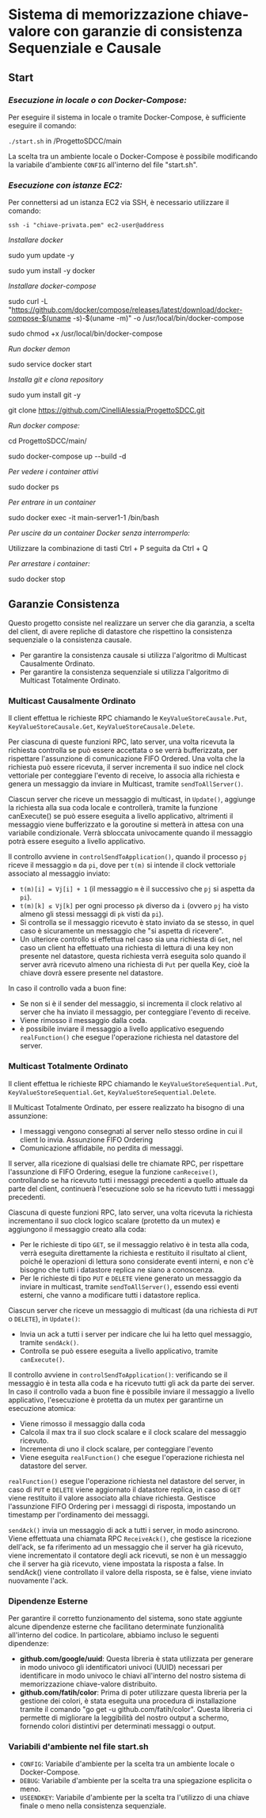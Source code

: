 # Sistema di memorizzazione chiave-valore con garanzie di consistenza Sequenziale e Causale
## Start

### *Esecuzione in locale o con Docker-Compose:*

Per eseguire il sistema in locale o tramite Docker-Compose, è sufficiente eseguire il comando:

`./start.sh` in /ProgettoSDCC/main 

La scelta tra un ambiente locale o Docker-Compose è possibile modificando la variabile
d'ambiente `CONFIG` all'interno del file "start.sh".

### *Esecuzione con istanze EC2:*

Per connettersi ad un istanza EC2 via SSH, è necessario utilizzare il comando:

`ssh -i "chiave-privata.pem" ec2-user@address`

*Installare docker*

sudo yum update -y

sudo yum install -y docker

*Installare docker-compose*

sudo curl -L "https://github.com/docker/compose/releases/latest/download/docker-compose-$(uname -s)-$(uname -m)" -o /usr/local/bin/docker-compose

sudo chmod +x /usr/local/bin/docker-compose

*Run docker demon*

sudo service docker start

*Installa git e clona repository*

sudo yum install git -y

git clone https://github.com/CinelliAlessia/ProgettoSDCC.git

*Run docker compose:*

cd ProgettoSDCC/main/

sudo docker-compose up --build -d

*Per vedere i container attivi*

sudo docker ps

*Per entrare in un container*

sudo docker exec -it main-server1-1 /bin/bash

*Per uscire da un container Docker senza interromperlo:*

Utilizzare la combinazione di tasti Ctrl + P seguita da Ctrl + Q

*Per arrestare i container:*

sudo docker stop <nome-container>

## **Garanzie Consistenza**
Questo progetto consiste nel realizzare un server che dia garanzia, a scelta del client, di avere repliche di datastore
che rispettino la consistenza sequenziale o la consistenza causale.

- Per garantire la consistenza causale si utilizza l'algoritmo di Multicast Causalmente Ordinato.
- Per garantire la consistenza sequenziale si utilizza l'algoritmo di Multicast Totalmente Ordinato.

### **Multicast Causalmente Ordinato**

Il client effettua le richieste RPC chiamando le `KeyValueStoreCausale.Put`, `KeyValueStoreCausale.Get`,
`KeyValueStoreCausale.Delete`.

Per ciascuna di queste funzioni RPC, lato server, una volta ricevuta la richiesta controlla se può essere accettata
o se verrà bufferizzata, per rispettare l'assunzione di comunicazione FIFO Ordered.
Una volta che la richiesta può essere ricevuta, il server incrementa il suo indice nel clock vettoriale per 
conteggiare l'evento di receive, lo associa alla richiesta e genera un messaggio da inviare in Multicast, tramite `sendToAllServer()`.

Ciascun server che riceve un messaggio di multicast, in `Update()`, aggiunge la richiesta alla sua coda locale e
controllerà, tramite la funzione canExecute() se può essere eseguita a livello applicativo, altrimenti il messaggio viene
bufferizzato e la goroutine si metterà in attesa con una variabile condizionale. Verrà sbloccata univocamente quando il 
messaggio potrà essere eseguito a livello applicativo.

Il controllo avviene in `controlSendToApplication()`, quando il processo `pj` riceve il messaggio `m` da `pi`, dove per
`t(m)` si intende il clock vettoriale associato al messaggio inviato:
- `t(m)[i] = Vj[i] + 1` (il messaggio `m` è il successivo che `pj` si aspetta da `pi`).
- `t(m)[k] ≤ Vj[k]` per ogni processo `pk` diverso da `i` (ovvero `pj` ha visto almeno gli stessi messaggi di `pk` visti
  da `pi`).
- Si controlla se il messaggio ricevuto è stato inviato da se stesso, in quel caso è sicuramente un
  messaggio che "si aspetta di ricevere".
- Un ulteriore controllo si effettua nel caso sia una richiesta di `Get`, nel caso un client ha effettuato una richiesta
  di lettura di una key non presente nel datastore, questa richiesta verrà eseguita solo quando il server avrà ricevuto
  almeno una richiesta di `Put` per quella Key, cioè la chiave dovrà essere presente nel datastore.

In caso il controllo vada a buon fine:
- Se non si è il sender del messaggio, si incrementa il clock relativo al server che ha inviato il messaggio, per
  conteggiare l'evento di receive.
- Viene rimosso il messaggio dalla coda.
- è possibile inviare il messaggio a livello applicativo eseguendo `realFunction()` che esegue l'operazione richiesta
  nel datastore del server.

### **Multicast Totalmente Ordinato**

Il client effettua le richieste RPC chiamando le `KeyValueStoreSequential.Put`, `KeyValueStoreSequential.Get`,
`KeyValueStoreSequential.Delete`.

Il Multicast Totalmente Ordinato, per essere realizzato ha bisogno di una assunzione:
- I messaggi vengono consegnati al server nello stesso ordine in cui il client lo invia. Assunzione FIFO Ordering
- Comunicazione affidabile, no perdita di messaggi.

Il server, alla ricezione di qualsiasi delle tre chiamate RPC, per rispettare l'assunzione di FIFO Ordering, esegue la
funzione `canReceive()`, controllando se ha ricevuto tutti i messaggi precedenti a quello attuale da parte del client,
continuerà l'esecuzione solo se ha ricevuto tutti i messaggi precedenti.

Ciascuna di queste funzioni RPC, lato server, una volta ricevuta la richiesta incrementano il suo clock logico scalare
(protetto da un mutex) e aggiungono il messaggio creato alla coda:
- Per le richieste di tipo `GET`, se il messaggio relativo è in testa alla coda, verrà eseguita direttamente la
  richiesta e restituito il risultato al client, poiché le operazioni di lettura sono considerate eventi interni,
  e non c'è bisogno che tutti i datastore replica ne siano a conoscenza.
- Per le richieste di tipo `PUT` e `DELETE` viene generato un messaggio da inviare in multicast, tramite
  `sendToAllServer()`, essendo essi eventi esterni, che vanno a modificare tutti i datastore replica.

Ciascun server che riceve un messaggio di multicast (da una richiesta di `PUT` o `DELETE`), in `Update()`:
- Invia un ack a tutti i server per indicare che lui ha letto quel messaggio, tramite `sendAck()`.
- Controlla se può essere eseguita a livello applicativo, tramite `canExecute()`.

Il controllo avviene in `controlSendToApplication()`: verificando se il messaggio è in testa alla coda e ha ricevuto
tutti gli ack da parte dei server.
In caso il controllo vada a buon fine è possibile inviare il messaggio a livello applicativo, l'esecuzione è protetta da
un mutex per garantirne un esecuzione atomica:
- Viene rimosso il messaggio dalla coda
- Calcola il max tra il suo clock scalare e il clock scalare del messaggio ricevuto.
- Incrementa di uno il clock scalare, per conteggiare l'evento
- Viene eseguita `realFunction()` che esegue l'operazione richiesta nel datastore del server.

`realFunction()` esegue l'operazione richiesta nel datastore del server, in caso di `PUT` e `DELETE` viene aggiornato il
datastore replica, in caso di `GET` viene restituito il valore associato alla chiave richiesta.
Gestisce l'assunzione FIFO Ordering per i messaggi di risposta, impostando un timestamp per l'ordinamento dei messaggi.

`sendAck()` invia un messaggio di ack a tutti i server, in modo asincrono.
Viene effettuata una chiamata RPC `ReceiveAck()`, che gestisce la ricezione dell'ack, se fa riferimento ad un messaggio
che il server ha già ricevuto, viene incrementato il contatore degli ack ricevuti,
se non è un messaggio che il server ha già ricevuto, viene impostata la risposta a false.
In sendAck() viene controllato il valore della risposta, se è false, viene inviato nuovamente l'ack.

### **Dipendenze Esterne** 
Per garantire il corretto funzionamento del sistema, sono state aggiunte alcune dipendenze 
esterne che facilitano determinate funzionalità all'interno del codice. 
In particolare, abbiamo incluso le seguenti dipendenze:

*   **github.com/google/uuid**: Questa libreria è stata utilizzata per generare in modo univoco gli identificatori univoci (UUID) necessari per identificare in modo univoco le chiavi all'interno del nostro sistema di memorizzazione chiave-valore distribuito.
*   **github.com/fatih/color**: Prima di poter utilizzare questa libreria per la gestione dei colori, è stata eseguita una procedura di installazione tramite il comando "go get -u github.com/fatih/color". Questa libreria ci permette di migliorare la leggibilità del nostro output a schermo, fornendo colori distintivi per determinati messaggi o output.

### Variabili d'ambiente nel file start.sh
- `CONFIG`: Variabile d'ambiente per la scelta tra un ambiente locale o Docker-Compose.
- `DEBUG`: Variabile d'ambiente per la scelta tra una spiegazione esplicita o meno.
- `USEENDKEY`: Variabile d'ambiente per la scelta tra l'utilizzo di una chiave finale o meno nella consistenza sequenziale.